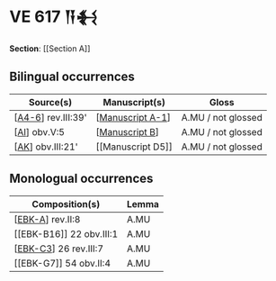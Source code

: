 # VE 617 𒀀𒈬

**Section**: [[Section A]]

## Bilingual occurrences

| Source(s)            | Manuscript(s)      | Gloss              |
| -------------------- | ------------------ | ------------------ |
| [[A4-6]] rev.III:39' | [[Manuscript A-1]] | A.MU / not glossed |
| [[AI]] obv.V:5       | [[Manuscript B]]   | A.MU / not glossed |
| [[AK]] obv.III:21'   | [[Manuscript D5]]  | A.MU / not glossed |

## Monologual occurrences

| Composition(s)           | Lemma |
| ------------------------ | ----- |
| [[EBK-A]] rev.II:8       | A.MU  |
| [[EBK-B16]] 22 obv.III:1 | A.MU  |
| [[EBK-C3]] 26 rev.III:7  | A.MU  |
| [[EBK-G7]] 54 obv.II:4   | A.MU  |

[//begin]: # "Autogenerated link references for markdown compatibility"
[A4-6]: A4-6 "MEE 4, 4 + MEE 4, 5 + MEE 4, 6 = TM.75.G.2000+TM.75.G.2005+TM.75.G.2006"
[Manuscript A-1]: <Manuscript A-1> "Manuscript A-1"
[AI]: ai "# MEE 4, 45 = TM.75.G.5314"
[Manuscript B]: <Manuscript B> "Manuscript B"
[AK]: AK "MEE 4, 47 + MEE 4, 48 = TM.75.G.1825+TM.75.G.3131"
[EBK-A]: EBK-A "MEE 4, 115 +"
[EBK-C3]: EBK-C3 "MEE 15 26 = TM.75.G.1926"
[//end]: # "Autogenerated link references"